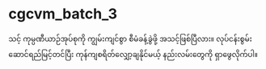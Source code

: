 # cgcvm_batch_3
သင့် ကုမ္ပဏီယာဉ်အုပ်စုကို ကျွမ်းကျင်စွာ စီမံခန့်ခွဲဖို့ အသင့်ဖြစ်ပြီလား။ လုပ်ငန်းစွမ်းဆောင်ရည်မြင့်တင်ပြီး ကုန်ကျစရိတ်လျှော့ချနိုင်မယ့် နည်းလမ်းတွေကို ရှာဖွေလိုက်ပါ။
